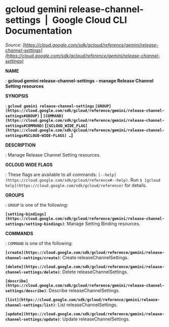 # gcloud gemini release-channel-settings  |  Google Cloud CLI Documentation

*Source: [https://cloud.google.com/sdk/gcloud/reference/gemini/release-channel-settings](https://cloud.google.com/sdk/gcloud/reference/gemini/release-channel-settings)*

**NAME**

: **gcloud gemini release-channel-settings - manage Release Channel Setting resources**

**SYNOPSIS**

: **`gcloud gemini release-channel-settings` `[GROUP](https://cloud.google.com/sdk/gcloud/reference/gemini/release-channel-settings#GROUP)` | `[COMMAND](https://cloud.google.com/sdk/gcloud/reference/gemini/release-channel-settings#COMMAND)` [`[GCLOUD_WIDE_FLAG](https://cloud.google.com/sdk/gcloud/reference/gemini/release-channel-settings#GCLOUD-WIDE-FLAGS) …`]**

**DESCRIPTION**

: Manage Release Channel Setting resources.

**GCLOUD WIDE FLAGS**

: These flags are available to all commands: `[--help](https://cloud.google.com/sdk/gcloud/reference#--help)`.
Run `$ [gcloud help](https://cloud.google.com/sdk/gcloud/reference)` for details.

**GROUPS**

: ``GROUP`` is one of the following:

**`[setting-bindings](https://cloud.google.com/sdk/gcloud/reference/gemini/release-channel-settings/setting-bindings)`**:
Manage Setting Binding resources.

**COMMANDS**

: ``COMMAND`` is one of the following:

**`[create](https://cloud.google.com/sdk/gcloud/reference/gemini/release-channel-settings/create)`**:
Create releaseChannelSettings.

**`[delete](https://cloud.google.com/sdk/gcloud/reference/gemini/release-channel-settings/delete)`**:
Delete releaseChannelSettings.

**`[describe](https://cloud.google.com/sdk/gcloud/reference/gemini/release-channel-settings/describe)`**:
Describe releaseChannelSettings.

**`[list](https://cloud.google.com/sdk/gcloud/reference/gemini/release-channel-settings/list)`**:
List releaseChannelSettings.

**`[update](https://cloud.google.com/sdk/gcloud/reference/gemini/release-channel-settings/update)`**:
Update releaseChannelSettings.